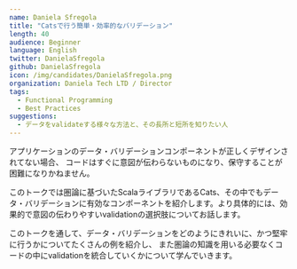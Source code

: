 ```yaml
---
name: Daniela Sfregola
title: "Catsで行う簡単・効率的なバリデーション"
length: 40
audience: Beginner
language: English
twitter: DanielaSfregola
github: DanielaSfregola
icon: /img/candidates/DanielaSfregola.png
organization: Daniela Tech LTD / Director
tags:
  - Functional Programming
  - Best Practices
suggestions:
  - データをvalidateする様々な方法と、その長所と短所を知りたい人
---
```

アプリケーションのデータ・バリデーションコンポーネントが正しくデザインされてない場合、
コードはすぐに意図が伝わらないものになり、保守することが困難になりかねません。

このトークでは圏論に基づいたScalaライブラリであるCats、その中でもデータ・バリデーションに有効なコンポーネントを紹介します。より具体的には、効果的で意図の伝わりやすいvalidationの選択肢についてお話します。

このトークを通して、データ・バリデーションをどのようにきれいに、かつ堅牢に行うかについてたくさんの例を紹介し、
また圏論の知識を用いる必要なくコードの中にvalidationを統合していくかについて学んでいきます。
